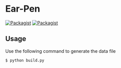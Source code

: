 # Ear-Pen

[![Packagist](https://img.shields.io/badge/Python-3.5-blue.svg)]()
[![Packagist](https://img.shields.io/badge/Numpy-1.13.1-blue.svg)]()

Usage
---
Use the following command to generate the data file
```
$ python build.py
```